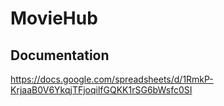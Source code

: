 # MovieHub

## Documentation
https://docs.google.com/spreadsheets/d/1RmkP-KrjaaB0V6YkqjTFjoqilfGQKK1rSG6bWsfc0SI
